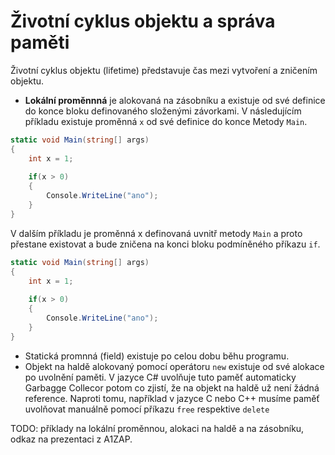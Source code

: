 
# Životní cyklus objektu a správa paměti

Životní cyklus objektu (lifetime) představuje čas mezi vytvoření a zničením objektu. 

* **Lokální proměnnná** je alokovaná na zásobníku a existuje od své definice do konce bloku definovaného složenými závorkami. V následujícím příkladu existuje proměnná `x` od své definice do konce Metody `Main`.

```cs 
static void Main(string[] args)
{
    int x = 1;
            
    if(x > 0)
    {
        Console.WriteLine("ano");
    }
}
```

V dalším příkladu je proměnná x definovaná uvnitř metody `Main` a proto přestane existovat a bude zničena na konci bloku podmíněného příkazu `if`.

```cs 
static void Main(string[] args)
{
    int x = 1;
            
    if(x > 0)
    {
        Console.WriteLine("ano");
    }
}
```

* Statická promnná (field) existuje po celou dobu běhu programu.
* Objekt na haldě alokovaný pomocí operátoru `new` existuje od své alokace po uvolnění paměti. V jazyce C# uvolňuje tuto paměť automaticky Garbagge Collecor potom co zjistí, že na objekt na haldě už není žádná reference. Naproti tomu, například v jazyce C nebo C++ musíme paměť uvolňovat manuálně pomocí příkazu `free` respektive `delete`

TODO: příklady na lokální proměnnou, alokaci na haldě a na zásobníku, odkaz na prezentaci z A1ZAP.
